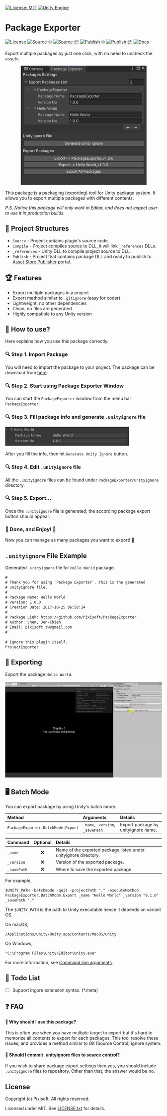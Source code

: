 [![License: MIT](https://img.shields.io/badge/License-MIT-green.svg)](https://opensource.org/licenses/MIT)
[![Unity Engine](https://img.shields.io/badge/unity-2021.2.0f1-black.svg?style=flat&logo=unity&cacheSeconds=2592000)](https://unity3d.com/get-unity/download/archive)

# Package Exporter

[![License](https://github.com/Pixisoft/PackageExporter/actions/workflows/license.yml/badge.svg)](https://github.com/Pixisoft/PackageExporter/actions/workflows/license.yml)
[![Source ⚙️](https://github.com/Pixisoft/PackageExporter/actions/workflows/source_build.yml/badge.svg)](https://github.com/Pixisoft/PackageExporter/actions/workflows/source_build.yml)
[![Source 📦](https://github.com/Pixisoft/PackageExporter/actions/workflows/source_package.yml/badge.svg)](https://github.com/Pixisoft/PackageExporter/actions/workflows/source_package.yml)
[![Publish ⚙️](https://github.com/Pixisoft/PackageExporter/actions/workflows/publish_build.yml/badge.svg)](https://github.com/Pixisoft/PackageExporter/actions/workflows/publish_build.yml)
[![Publish 📦](https://github.com/Pixisoft/PackageExporter/actions/workflows/publish_package.yml/badge.svg)](https://github.com/Pixisoft/PackageExporter/actions/workflows/publish_package.yml)
[![Docs](https://github.com/Pixisoft/PackageExporter/actions/workflows/docs.yml/badge.svg)](https://github.com/Pixisoft/PackageExporter/actions/workflows/docs.yml)

Export multiple packages by just one click, with no need to uncheck the assets.

<p align="center">
  <img src="./etc/package-manage.png"/>
</p>

This package is a packaging (exporting) tool for Unity package system. It
allows you to export multiple packages with different contents.

*P.S. Notice this package will only work in Editor, and does not expect user
to use it in production builds.*

## 📁 Project Structures

* `Source` - Project contains plugin's source code.
* `Compile` - Project compiles source to DLL, it will link `_references` DLLs.
* `_references` - Unity DLL to compile project source to DLL.
* `Publish` - Project that contains package DLL and ready to publish to [Asset Store Publisher](https://publisher.assetstore.unity3d.com/info.html?_gl=1*1fwg1ij*_ga*MTg0NjU4MTc4NC4xNjAwMzQ5NzM3*_ga_1S78EFL1W5*MTYyNDI3MzU4Ni40Ni4wLjE2MjQyNzM1ODYuNjA.&_ga=2.77544981.1416380940.1624186429-1846581784.1600349737) portal.

## 🏆 Features

* Export multiple packages in a project
* Export method similar to `.gitignore` (easy for coder)
* Lightweight, no other dependencies
* Clean, no files are generated
* Highly compatible to any Unity version

## 🔨 How to use?

Here explains how you use this package correctly.

### 🔍 Step 1. Import Package

You will need to import the package to your project. The package
can be download from [here](https://github.com/Pixisoft/PackageExporter/releases).

### 🔍 Step 2. Start using Package Exporter Window

You can start the `PackageExporter` window from the menu bar `PackageExporter`.

### 🔍 Step 3. Fill package info and generate `.unityignore` file

<img src="./etc/package-info.png"/>

After you fill the info, then hit `Generate Unity Ignore` button.

### 🔍 Step 4. Edit `.unityignore` file

All the `.unityignore` files can be found under `PackageExporter/unityignore`
directory.

### 🔍 Step 5. Export...

Once the `.unityignore` file is generated, the according package
export button should appear.

### 🎉 Done, and Enjoy! 🥳

Now you can manage as many packages you want to export! 🎉

## `.unityignore` File Example

Generated `.unityignore` file for `Hello World` package.

```
#
# Thank you for using `Package Exporter`. This is the generated
# unityignore file.
#
# Package Name: Hello World
# Version: 1.0.0
# Creation Date: 2017-10-25 06:58:14
#
# Package Link: https://github.com/Pixisoft/PackageExporter
# Author: Shen, Jen-Chieh
# Email: pixisoft.tw@gmail.com
#

# Ignore this plugin itself.
ProjectExporter

```

## 🚀 Exporting

Export the package `Hello World`.

<p>
  <img src="./etc/export-package.gif"/>
</p>

## 🖥️ Batch Mode

You can export package by using Unity's batch mode.

| Method                             | Arguments                        | Details                             |
|:-----------------------------------|:---------------------------------|:------------------------------------|
| `PackageExporter.BatchMode.Export` | `_name`, `_version`, `_savePath` | Export package by unityignore name. |

| Command     | Optional | Details                                                          |
|:------------|:--------:|:-----------------------------------------------------------------|
| `_name`     | ❌       | Name of the exported package listed under unityignore directory. |
| `_version`  | ❌       | Version of the exported package.                                 |
| `_savePath` | ❌       | Where to save the exported package.                              |

For example,

```
$UNITY_PATH -batchmode -quit -projectPath "." -executeMethod PackageExporter.BatchMode.Export _name "Hello World" _version "0.1.0" _savePath "."
```

The `$UNITY_PATH` is the path to Unity executable hence it depends on variant OS.

On macOS,

```
/Applications/Unity/Unity.app/Contents/MacOS/Unity
```

On Windows,

```
"C:\Program Files\Unity\Editor\Unity.exe"
```

For more information, see [Command line arguments](https://docs.unity3d.com/Manual/CommandLineArguments.html).

## 📝 Todo List

- [ ] Support ingore extension syntax. (*.meta)

## ❓ FAQ

#### 💫 Why should I use this package?

This is often use when you have multiple target to export but it's hard to
memorize all contents to export for each packages. This tool resolve these
issues, and provides a method similar to Git (Source Control) ignore system.

#### 💫 Should I commit .unityignore files to source control?

If you wish to share package export settings then yes, you should include
`.unityignore` files to repository. Other than that, the answer would be no.

## License

Copyright (c) Pixisoft. All rights reserved.

Licensed under MIT. See [LICENSE.txt](https://github.com/Pixisoft/PackageExporter/blob/master/LICENSE.txt) for details.
